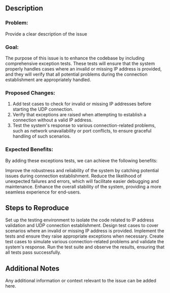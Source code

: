 ## Description
### Problem:
Provide a clear description of the issue

### Goal:
The purpose of this issue is to enhance the codebase by including comprehensive exception tests. These tests will ensure that the system properly handles cases where an invalid or missing IP address is provided, and they will verify that all potential problems during the connection establishment are appropriately handled.

### Proposed Changes:

1. Add test cases to check for invalid or missing IP addresses before starting the UDP connection.
2. Verify that exceptions are raised when attempting to establish a connection without a valid IP address.
3. Test the system's response to various connection-related problems, such as network unavailability or port conflicts, to ensure graceful handling of such scenarios.

### Expected Benefits:
By adding these exceptions tests, we can achieve the following benefits:

Improve the robustness and reliability of the system by catching potential issues during connection establishment.
Reduce the likelihood of unexpected failures and errors, which will facilitate easier debugging and maintenance.
Enhance the overall stability of the system, providing a more seamless experience for end-users.


## Steps to Reproduce
Set up the testing environment to isolate the code related to IP address validation and UDP connection establishment.
Design test cases to cover scenarios where an invalid or missing IP address is provided.
Implement the tests and ensure they raise appropriate exceptions when necessary.
Create test cases to simulate various connection-related problems and validate the system's response.
Run the test suite and observe the results, ensuring that all tests pass successfully.

## Additional Notes
Any additional information or context relevant to the issue can be added here.
